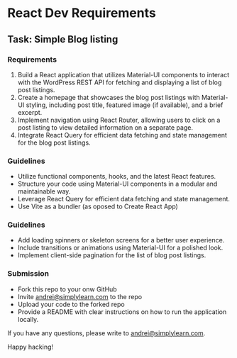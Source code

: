 # React Dev Requirements

## Task: Simple Blog listing 

### Requirements
1. Build a React application that utilizes Material-UI components to interact with the WordPress REST API for fetching and displaying a list of blog post listings.
2. Create a homepage that showcases the blog post listings with Material-UI styling, including post title, featured image (if available), and a brief excerpt.
3. Implement navigation using React Router, allowing users to click on a post listing to view detailed information on a separate page.
4. Integrate React Query for efficient data fetching and state management for the blog post listings.

### Guidelines
- Utilize functional components, hooks, and the latest React features.
- Structure your code using Material-UI components in a modular and maintainable way.
- Leverage React Query for efficient data fetching and state management.
- Use Vite as a bundler (as oposed to Create React App)

### Guidelines
- Add loading spinners or skeleton screens for a better user experience.
- Include transitions or animations using Material-UI for a polished look.
- Implement client-side pagination for the list of blog post listings.

### Submission
- Fork this repo to your onw GitHub
- Invite andrei@simplylearn.com to the repo
- Upload your code to the forked repo
- Provide a README with clear instructions on how to run the application locally.

If you have any questions, please write to andrei@simplylearn.com.

Happy hacking!
